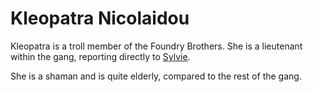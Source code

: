 # Kleopatra Nicolaidou

Kleopatra is a troll member of the Foundry Brothers.
She is a lieutenant within the gang, reporting directly to [Sylvie].

She is a shaman and is quite elderly, compared to the rest of the gang.

[Sylvie]: SylvieWalder.md
